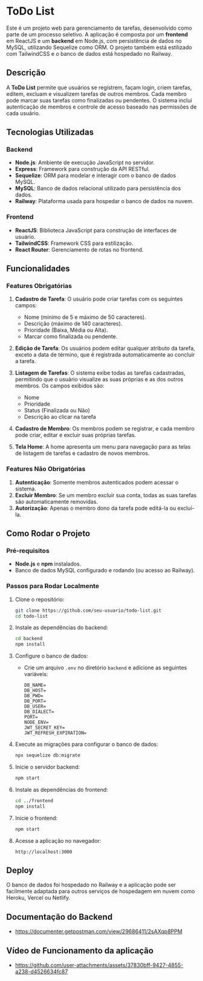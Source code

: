
# ToDo List

Este é um projeto web para gerenciamento de tarefas, desenvolvido como parte de um processo seletivo. A aplicação é composta por um **frontend** em ReactJS e um **backend** em Node.js, com persistência de dados no MySQL, utilizando Sequelize como ORM. O projeto também está estilizado com TailwindCSS e o banco de dados está hospedado no Railway.

## Descrição

A **ToDo List** permite que usuários se registrem, façam login, criem tarefas, editem, excluam e visualizem tarefas de outros membros. Cada membro pode marcar suas tarefas como finalizadas ou pendentes. O sistema inclui autenticação de membros e controle de acesso baseado nas permissões de cada usuário.

## Tecnologias Utilizadas

### Backend
- **Node.js**: Ambiente de execução JavaScript no servidor.
- **Express**: Framework para construção da API RESTful.
- **Sequelize**: ORM para modelar e interagir com o banco de dados MySQL.
- **MySQL**: Banco de dados relacional utilizado para persistência dos dados.
- **Railway**: Plataforma usada para hospedar o banco de dados na nuvem.

### Frontend
- **ReactJS**: Biblioteca JavaScript para construção de interfaces de usuário.
- **TailwindCSS**: Framework CSS para estilização.
- **React Router**: Gerenciamento de rotas no frontend.

## Funcionalidades

### Features Obrigatórias

1. **Cadastro de Tarefa**: O usuário pode criar tarefas com os seguintes campos:
   - Nome (mínimo de 5 e máximo de 50 caracteres).
   - Descrição (máximo de 140 caracteres).
   - Prioridade (Baixa, Média ou Alta).
   - Marcar como finalizada ou pendente.

2. **Edição de Tarefa**: Os usuários podem editar qualquer atributo da tarefa, exceto a data de término, que é registrada automaticamente ao concluir a tarefa.

3. **Listagem de Tarefas**: O sistema exibe todas as tarefas cadastradas, permitindo que o usuário visualize as suas próprias e as dos outros membros. Os campos exibidos são:
   - Nome
   - Prioridade
   - Status (Finalizada ou Não)
   - Descrição ao clicar na tarefa

4. **Cadastro de Membro**: Os membros podem se registrar, e cada membro pode criar, editar e excluir suas próprias tarefas.

5. **Tela Home**: A home apresenta um menu para navegação para as telas de listagem de tarefas e cadastro de novos membros.

### Features Não Obrigatórias

1. **Autenticação**: Somente membros autenticados podem acessar o sistema.
2. **Excluir Membro**: Se um membro excluir sua conta, todas as suas tarefas são automaticamente removidas.
3. **Autorização**: Apenas o membro dono da tarefa pode editá-la ou excluí-la.

## Como Rodar o Projeto

### Pré-requisitos
- **Node.js** e **npm** instalados.
- Banco de dados MySQL configurado e rodando (ou acesso ao Railway).

### Passos para Rodar Localmente

1. Clone o repositório:
   ```bash
   git clone https://github.com/seu-usuario/todo-list.git
   cd todo-list
   ```

2. Instale as dependências do backend:
   ```bash
   cd backend
   npm install
   ```

3. Configure o banco de dados:
   - Crie um arquivo `.env` no diretório `backend` e adicione as seguintes variáveis:
     ```env
     DB_NAME=
     DB_HOST=
     DB_PWD=
     DB_PORT=
     DB_USER=
     DB_DIALECT=
     PORT=
     NODE_ENV=
     JWT_SECRET_KEY=
     JWT_REFRESH_EXPIRATION=
     ```

4. Execute as migrações para configurar o banco de dados:
   ```bash
   npx sequelize db:migrate
   ```

5. Inicie o servidor backend:
   ```bash
   npm start
   ```

6. Instale as dependências do frontend:
   ```bash
   cd ../frontend
   npm install
   ```

7. Inicie o frontend:
   ```bash
   npm start
   ```

8. Acesse a aplicação no navegador:
   ```
   http://localhost:3000
   ```

## Deploy

O banco de dados foi hospedado no Railway e a aplicação pode ser facilmente adaptada para outros serviços de hospedagem em nuvem como Heroku, Vercel ou Netlify.

## Documentação do Backend
- https://documenter.getpostman.com/view/29686411/2sAXqp8PPM

## Vídeo de Funcionamento da aplicação
- https://github.com/user-attachments/assets/37830bff-9427-4855-a238-d4526634fc87





